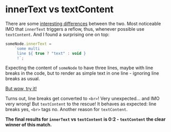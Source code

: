 # innerText vs textContent

There are some
[interesting differences](https://developer.mozilla.org/en-US/docs/Web/API/Node/textContent#Differences_from_innerText)
between the two.
Most noticeable IMO that `innerText` triggers a reflow, thus, whenever possible use `textContent`.
And I found a surprising one on top:

```javascript
someNode.innerText =
    `some multi
     line ${ true ? "text" : void }
     !`;
```

Expecting the content of `someNode` to have three lines, maybe with line breaks in the code,
but to render as simple text in one line - ignoring line breaks as usual.

[But wow, try it!](/tests/playground.html#inner-text-vs-text-content.html)

Turns out, line breaks get converted to `<br>`!
Very unexpected... and IMO very wrong!
But `textContent` to the rescue!
It behaves as expected: line breaks yes, `<br>` tags no.
Another reason for `textContent`.

**The final results for `innerText` vs `textContent` is 0:2 - `textContent` the clear winner of this match.**
